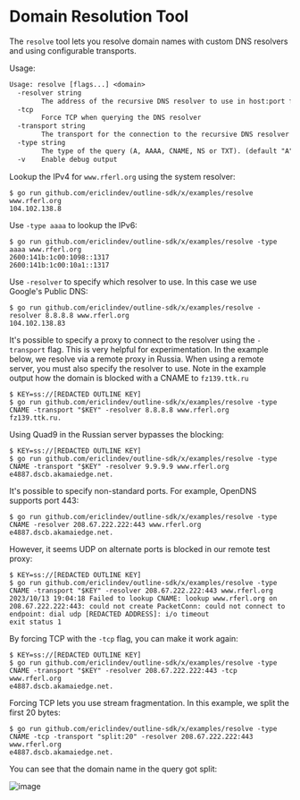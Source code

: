 # Domain Resolution Tool

The `resolve` tool lets you resolve domain names with custom DNS resolvers and using configurable transports.

Usage:

```txt
Usage: resolve [flags...] <domain>
  -resolver string
        The address of the recursive DNS resolver to use in host:port format. If the port is missing, it's assumed to be 53
  -tcp
        Force TCP when querying the DNS resolver
  -transport string
        The transport for the connection to the recursive DNS resolver
  -type string
        The type of the query (A, AAAA, CNAME, NS or TXT). (default "A")
  -v    Enable debug output
```

Lookup the IPv4 for `www.rferl.org` using the system resolver:

```console
$ go run github.com/ericlindev/outline-sdk/x/examples/resolve www.rferl.org     
104.102.138.8
```

Use `-type aaaa` to lookup the IPv6:

```console
$ go run github.com/ericlindev/outline-sdk/x/examples/resolve -type aaaa www.rferl.org
2600:141b:1c00:1098::1317
2600:141b:1c00:10a1::1317
```

Use `-resolver` to specify which resolver to use. In this case we use Google's Public DNS:

```console
$ go run github.com/ericlindev/outline-sdk/x/examples/resolve -resolver 8.8.8.8 www.rferl.org
104.102.138.83
```

It's possible to specify a proxy to connect to the resolver using the `-transport` flag. This is very helpful for experimentation. In the example below, we resolve via a remote proxy in Russia. When using a remote server, you must also specify the resolver to use. Note in the example output how the domain is blocked with a CNAME to `fz139.ttk.ru`

```console
$ KEY=ss://[REDACTED OUTLINE KEY]
$ go run github.com/ericlindev/outline-sdk/x/examples/resolve -type CNAME -transport "$KEY" -resolver 8.8.8.8 www.rferl.org
fz139.ttk.ru.
```

Using Quad9 in the Russian server bypasses the blocking:

```console
$ KEY=ss://[REDACTED OUTLINE KEY]
$ go run github.com/ericlindev/outline-sdk/x/examples/resolve -type CNAME -transport "$KEY" -resolver 9.9.9.9 www.rferl.org
e4887.dscb.akamaiedge.net.
```

It's possible to specify non-standard ports. For example, OpenDNS supports port 443:

```console
$ go run github.com/ericlindev/outline-sdk/x/examples/resolve -type CNAME -resolver 208.67.222.222:443 www.rferl.org
e4887.dscb.akamaiedge.net.
```

However, it seems UDP on alternate ports is blocked in our remote test proxy:

```console
$ KEY=ss://[REDACTED OUTLINE KEY]
$ go run github.com/ericlindev/outline-sdk/x/examples/resolve -type CNAME -transport "$KEY" -resolver 208.67.222.222:443 www.rferl.org
2023/10/13 19:04:18 Failed to lookup CNAME: lookup www.rferl.org on 208.67.222.222:443: could not create PacketConn: could not connect to endpoint: dial udp [REDACTED ADDRESS]: i/o timeout
exit status 1
```

By forcing TCP with the `-tcp` flag, you can make it work again:

```console
$ KEY=ss://[REDACTED OUTLINE KEY]
$ go run github.com/ericlindev/outline-sdk/x/examples/resolve -type CNAME -transport "$KEY" -resolver 208.67.222.222:443 -tcp www.rferl.org
e4887.dscb.akamaiedge.net.
```

Forcing TCP lets you use stream fragmentation. In this example, we split the first 20 bytes:

```console
$ go run github.com/ericlindev/outline-sdk/x/examples/resolve -type CNAME -tcp -transport "split:20" -resolver 208.67.222.222:443 www.rferl.org
e4887.dscb.akamaiedge.net.
```

You can see that the domain name in the query got split:

![image](https://github.com/ericlindev/outline-sdk/assets/113565/195bfa95-6d35-40ef-84e0-b1d6e690bb84)
